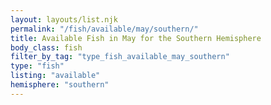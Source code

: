 ```yaml
---
layout: layouts/list.njk
permalink: "/fish/available/may/southern/"
title: Available Fish in May for the Southern Hemisphere
body_class: fish
filter_by_tag: "type_fish_available_may_southern"
type: "fish"
listing: "available"
hemisphere: "southern"
---
```

